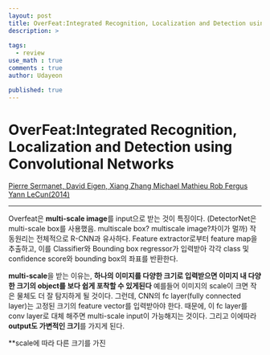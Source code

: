 ```yaml
---
layout: post
title: OverFeat:Integrated Recognition, Localization and Detection using Convolutional Networks
description: >
  
tags:
  - review
use_math : true
comments : true
author: Udayeon

published: true
---
```


# OverFeat:Integrated Recognition, Localization and Detection using Convolutional Networks
[Pierre Sermanet, David Eigen, Xiang Zhang Michael Mathieu Rob Fergus Yann LeCun(2014)](https://arxiv.org/pdf/1312.6229.pdf)
* * *
Overfeat은 **multi-scale image**를 input으로 받는 것이 특징이다. (DetectorNet은 multi-scale box를 사용했음. multiscale box? multiscale image?차이가 멀까)
작동원리는 전체적으로 R-CNN과 유사하다. Feature extractor로부터 feature map을 추출하고, 
이를 Classifier와 Bounding box regressor가 입력받아 각각 class 및 confidence score와 bounding box의 좌표를 반환한다.   
   
**multi-scale**을 받는 이유는, **하나의 이미지를 다양한 크기로 입력받으면 이미지 내 다양한 크기의 object를 보다 쉽게 포착할 수 있게된다** 예를들어 이미지의
scale이 크면 작은 물체도 더 잘 탐지하게 될 것이다. 그런데, CNN의 fc layer(fully connected layer)는 고정된 크기의 feature vector를 입력받아야 한다. 
때문에, 이 fc layer를 conv layer로 대체 해주면 multi-scale input이 가능해지는 것이다. 그리고 이에따라 **output도 가변적인 크기**를 가지게 된다.
   
**scale에 따라 다른 크기를 가진 
